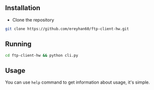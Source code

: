 ## Installation
- Clone the repository
```bash
git clone https://github.com/ereyhan60/ftp-client-hw.git 
```

## Running

```bash
cd ftp-client-hw && python cli.py
```
## Usage

You can use `help` command to get information about usage, it's simple.